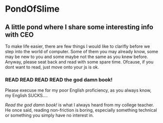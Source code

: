 # PondOfSlime
## A little pond where I share some interesting info with CEO
To make life easier, there are few things I would like to clarifly before we step into the world of computer.
Some of them you may already know, some may be new to you and some maybe not the same as you knew before.
Anyway, please seat back and read with some spare time.
Ofcause, if you dont want to read, just move onto your js is ok.
### READ READ READ READ the god damn book!
Please execuse me for my poor English proficiency, as you always know, my English SUCKS....

*Read the god damn book!* is what I always heard from my college teacher. He once said, reading non-friction is boring, especially something technical or something you simply have no interest in.

